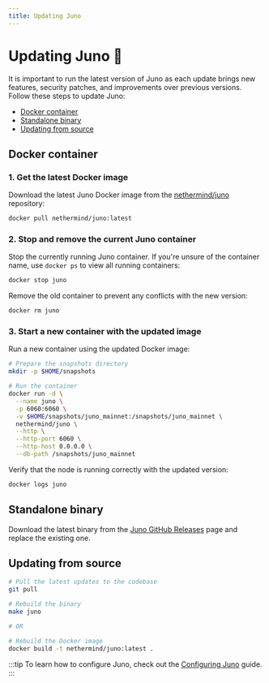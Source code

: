 ```yaml
---
title: Updating Juno
---
```


# Updating Juno :arrows_counterclockwise:

It is important to run the latest version of Juno as each update brings new features, security patches, and improvements over previous versions. Follow these steps to update Juno:

- [Docker container](#docker-container)
- [Standalone binary](#standalone-binary)
- [Updating from source](#updating-from-source)

## Docker container

### 1. Get the latest Docker image

Download the latest Juno Docker image from the [nethermind/juno](https://hub.docker.com/r/nethermind/juno) repository:

```bash
docker pull nethermind/juno:latest
```

### 2. Stop and remove the current Juno container

Stop the currently running Juno container. If you're unsure of the container name, use `docker ps` to view all running containers:

```bash
docker stop juno
```

Remove the old container to prevent any conflicts with the new version:

```bash
docker rm juno
```

### 3. Start a new container with the updated image

Run a new container using the updated Docker image:

```bash
# Prepare the snapshots directory
mkdir -p $HOME/snapshots

# Run the container
docker run -d \
  --name juno \
  -p 6060:6060 \
  -v $HOME/snapshots/juno_mainnet:/snapshots/juno_mainnet \
  nethermind/juno \
  --http \
  --http-port 6060 \
  --http-host 0.0.0.0 \
  --db-path /snapshots/juno_mainnet
```

Verify that the node is running correctly with the updated version:

```bash
docker logs juno
```

## Standalone binary

Download the latest binary from the [Juno GitHub Releases](https://github.com/NethermindEth/juno/releases) page and replace the existing one.

## Updating from source

```bash
# Pull the latest updates to the codebase
git pull

# Rebuild the binary
make juno

# OR

# Rebuild the Docker image
docker build -t nethermind/juno:latest .
```

:::tip
To learn how to configure Juno, check out the [Configuring Juno](configuring) guide.
:::
